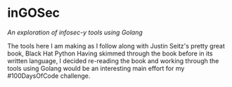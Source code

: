 # inGOSec
*An exploration of infosec-y tools using Golang*

The tools here I am making as I follow along with Justin Seitz's pretty great book, Black Hat Python
Having skimmed through the book before in its written language, I decided re-reading the book and working through the tools using Golang would be an interesting main effort for my #100DaysOfCode challenge.
